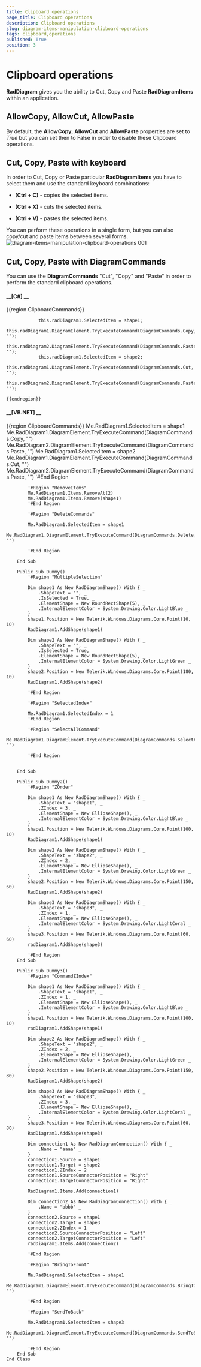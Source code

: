 ```yaml
---
title: Clipboard operations
page_title: Clipboard operations
description: Clipboard operations
slug: diagram-items-manipulation-clipboard-operations
tags: clipboard,operations
published: True
position: 3
---
```


# Clipboard operations



__RadDiagram__ gives you the ability to Cut, Copy and Paste __RadDiagramItems__ within an application.

## AllowCopy, AllowCut, AllowPaste

By default, the __AllowCopy__, __AllowCut__ and __AllowPaste__ 
        properties are set to *True*  but you can set then to False in order to disable these Clipboard operations.

## Cut, Copy, Paste with keyboard

In order to Cut, Copy or Paste particular __RadDiagramItems__  you have to select them and use the standard keyboard combinations:

* __(Ctrl + C)__ - copies the selected items.
            

* __(Ctrl + X)__ - cuts the selected items.
            

* __(Ctrl + V)__ - pastes the selected items.
            

You can perform these operations in a single form, but you can also copy/cut and paste items between several forms.![diagram-items-manipulation-clipboard-operations 001](images/diagram-items-manipulation-clipboard-operations001.gif)

## Cut, Copy, Paste with DiagramCommands

You can use the __DiagramCommands__ "Cut", "Copy" and "Paste" in order to perform the standard clipboard operations.

#### __[C#] __

{{region ClipboardCommands}}
	            
	            this.radDiagram1.SelectedItem = shape1;
	            this.radDiagram1.DiagramElement.TryExecuteCommand(DiagramCommands.Copy, "");
	            this.radDiagram2.DiagramElement.TryExecuteCommand(DiagramCommands.Paste, "");
	            this.radDiagram1.SelectedItem = shape2;
	            this.radDiagram1.DiagramElement.TryExecuteCommand(DiagramCommands.Cut, "");
	            this.radDiagram2.DiagramElement.TryExecuteCommand(DiagramCommands.Paste, "");
	        
	{{endregion}}



#### __[VB.NET] __

{{region ClipboardCommands}}
	        Me.RadDiagram1.SelectedItem = shape1
	        Me.RadDiagram1.DiagramElement.TryExecuteCommand(DiagramCommands.Copy, "")
	        Me.RadDiagram2.DiagramElement.TryExecuteCommand(DiagramCommands.Paste, "")
	        Me.RadDiagram1.SelectedItem = shape2
	        Me.RadDiagram1.DiagramElement.TryExecuteCommand(DiagramCommands.Cut, "")
	        Me.RadDiagram2.DiagramElement.TryExecuteCommand(DiagramCommands.Paste, "")
	        '#End Region
	
	        '#Region "RemoveItems"
	        Me.RadDiagram1.Items.RemoveAt(2)
	        Me.RadDiagram1.Items.Remove(shape1)
	        '#End Region
	
	        '#Region "DeleteCommands"
	
	        Me.RadDiagram1.SelectedItem = shape1
	        Me.RadDiagram1.DiagramElement.TryExecuteCommand(DiagramCommands.Delete, "")
	
	        '#End Region
	
	    End Sub
	
	    Public Sub Dummy()
	        '#Region "MultipleSelection"
	
	        Dim shape1 As New RadDiagramShape() With { _
	            .ShapeText = "", _
	            .IsSelected = True, _
	            .ElementShape = New RoundRectShape(5), _
	            .InternalElementColor = System.Drawing.Color.LightBlue _
	        }
	        shape1.Position = New Telerik.Windows.Diagrams.Core.Point(10, 10)
	        RadDiagram1.AddShape(shape1)
	
	        Dim shape2 As New RadDiagramShape() With { _
	            .ShapeText = "", _
	            .IsSelected = True, _
	            .ElementShape = New RoundRectShape(5), _
	            .InternalElementColor = System.Drawing.Color.LightGreen _
	        }
	        shape2.Position = New Telerik.Windows.Diagrams.Core.Point(180, 10)
	        RadDiagram1.AddShape(shape2)
	
	        '#End Region
	
	        '#Region "SelectedIndex"
	
	        Me.RadDiagram1.SelectedIndex = 1
	        '#End Region
	
	        '#Region "SelectAllCommand"
	        Me.RadDiagram1.DiagramElement.TryExecuteCommand(DiagramCommands.SelectAll, "")
	
	        '#End Region
	
	
	    End Sub
	
	    Public Sub Dummy2()
	        '#Region "ZOrder"
	
	        Dim shape1 As New RadDiagramShape() With { _
	            .ShapeText = "shape1", _
	            .ZIndex = 3, _
	            .ElementShape = New EllipseShape(), _
	            .InternalElementColor = System.Drawing.Color.LightBlue _
	        }
	        shape1.Position = New Telerik.Windows.Diagrams.Core.Point(100, 10)
	        RadDiagram1.AddShape(shape1)
	
	        Dim shape2 As New RadDiagramShape() With { _
	            .ShapeText = "shape2", _
	            .ZIndex = 2, _
	            .ElementShape = New EllipseShape(), _
	            .InternalElementColor = System.Drawing.Color.LightGreen _
	        }
	        shape2.Position = New Telerik.Windows.Diagrams.Core.Point(150, 60)
	        RadDiagram1.AddShape(shape2)
	
	        Dim shape3 As New RadDiagramShape() With { _
	            .ShapeText = "shape3", _
	            .ZIndex = 1, _
	            .ElementShape = New EllipseShape(), _
	            .InternalElementColor = System.Drawing.Color.LightCoral _
	        }
	        shape3.Position = New Telerik.Windows.Diagrams.Core.Point(60, 60)
	        radDiagram1.AddShape(shape3)
	
	        '#End Region
	    End Sub
	
	    Public Sub Dummy3()
	        '#Region "CommandZIndex"
	
	        Dim shape1 As New RadDiagramShape() With { _
	            .ShapeText = "shape1", _
	            .ZIndex = 1, _
	            .ElementShape = New EllipseShape(), _
	            .InternalElementColor = System.Drawing.Color.LightBlue _
	        }
	        shape1.Position = New Telerik.Windows.Diagrams.Core.Point(100, 10)
	        radDiagram1.AddShape(shape1)
	
	        Dim shape2 As New RadDiagramShape() With { _
	            .ShapeText = "shape2", _
	            .ZIndex = 2, _
	            .ElementShape = New EllipseShape(), _
	            .InternalElementColor = System.Drawing.Color.LightGreen _
	        }
	        shape2.Position = New Telerik.Windows.Diagrams.Core.Point(150, 80)
	        RadDiagram1.AddShape(shape2)
	
	        Dim shape3 As New RadDiagramShape() With { _
	            .ShapeText = "shape3", _
	            .ZIndex = 3, _
	            .ElementShape = New EllipseShape(), _
	            .InternalElementColor = System.Drawing.Color.LightCoral _
	        }
	        shape3.Position = New Telerik.Windows.Diagrams.Core.Point(60, 80)
	        RadDiagram1.AddShape(shape3)
	
	        Dim connection1 As New RadDiagramConnection() With { _
	            .Name = "aaaa" _
	        }
	        connection1.Source = shape1
	        connection1.Target = shape2
	        connection1.ZIndex = 2
	        connection1.SourceConnectorPosition = "Right"
	        connection1.TargetConnectorPosition = "Right"
	
	        RadDiagram1.Items.Add(connection1)
	
	        Dim connection2 As New RadDiagramConnection() With { _
	            .Name = "bbbb" _
	        }
	        connection2.Source = shape1
	        connection2.Target = shape3
	        connection2.ZIndex = 1
	        connection2.SourceConnectorPosition = "Left"
	        connection2.TargetConnectorPosition = "Left"
	        radDiagram1.Items.Add(connection2)
	
	        '#End Region
	        
	        '#Region "BringToFront"
	
	        Me.RadDiagram1.SelectedItem = shape1
	        Me.RadDiagram1.DiagramElement.TryExecuteCommand(DiagramCommands.BringToFront, "")
	
	        '#End Region
	
	        '#Region "SendToBack"
	
	        Me.RadDiagram1.SelectedItem = shape3
	        Me.RadDiagram1.DiagramElement.TryExecuteCommand(DiagramCommands.SendToBack, "")
	
	        '#End Region
	    End Sub
	End Class


